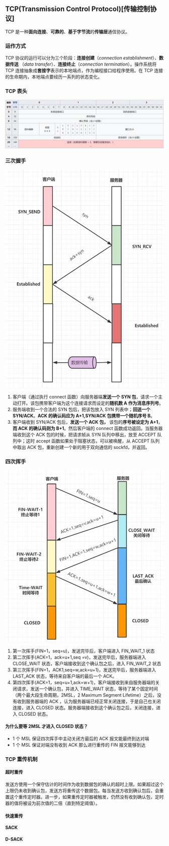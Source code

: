 ## TCP(Transmission Control Protocol)[传输控制协议]

TCP 是一种**面向连接**、**可靠的**、**基于字节流**的**传输层**通信协议。

### 运作方式

TCP 协议的运行可以分为三个阶段：**连接创建**（_connection establishment_）、**数据传送** （_data transfer_）、**连接终止**（_connection termination_）。操作系统将 TCP 连接抽象成**套接字**表示的本地端点，作为编程接口给程序使用。在 TCP 连接的生命期内，本地端点要经历一系列的状态变化。

### TCP 表头

![TCP表头](./images/TCP_header.png)

### 三次握手

![三次握手](./images/three-way_handshake.jpg)

1. 客户端（通过执行 connect 函数）向服务器端**发送一个 SYN 包**，请求一个主动打开。该包携带客户端为这个连接请求而设定的**随机数 A 作为消息序列号**。
2. 服务端收到一个合法的 SYN 包后，把该包放入 SYN 列表中；**回送一个 SYN/ACK**。**ACK 的确认码应为 A+1,SYN/ACK 包携带一个随机序号 B**。
3. 客户端收到 SYN/ACK 包后，**发送一个 ACK 包，** 该包的**序号被设定为 A+1**，**而 ACK 的确认码则为 B+1**。然后客户端的 connect 函数成功返回。当服务器端收到这个 ACK 包的时候，把请求帧从 SYN 队列中移出，放至 ACCEPT 队列中；这时 accept 函数如果处于阻塞状态，可以被唤醒，从 ACCEPT 队列中取出 ACK 包，重新创建一个新的用于双向通信的 sockfd，并返回。

### 四次挥手

![四次挥手](./images/four-way_handshake.jpg)

1. 第一次挥手(FIN=1，seq=u)，发送完毕后，客户端进入 FIN_WAIT_1 状态
2. 第二次挥手(ACK=1，ack=u+1,seq =v)，发送完毕后，服务器端进入 CLOSE_WAIT 状态，客户端接收到这个确认包之后，进入 FIN_WAIT_2 状态
3. 第三次挥手(FIN=1，ACK1,seq=w,ack=u+1)，发送完毕后，服务器端进入 LAST_ACK 状态，等待来自客户端的最后一个 ACK。
4. 第四次挥手(ACK=1，seq=u+1,ack=w+1)，客户端接收到来自服务器端的关闭请求，发送一个确认包，并进入 TIME_WAIT 状态，等待了某个固定时间（两个最大段生命周期，2MSL，2 Maximum Segment Lifetime）之后，没有收到服务器端的 ACK ，认为服务器端已经正常关闭连接，于是自己也关闭连接，进入 CLOSED 状态。服务器端接收到这个确认包之后，关闭连接，进入 CLOSED 状态。

#### 为什么要等 2MSL 才进入 CLOSED 状态？

- 1 个 MSL 保证四次挥手中主动关闭方最后的 ACK 报文能最终到达对端
- 1 个 MSL 保证对端没有收到 ACK 那么进行重传的 FIN 报文能够到达

### TCP 重传机制

#### 超时重传

发送方使用一个保守估计的时间作为收到数据包的确认的超时上限。如果超过这个上限仍未收到确认包，发送方将重传这个数据包。每当发送方收到确认包后，会重置这个重传定时器。进一步，如果重传定时器被触发，仍然没有收到确认包，定时器的值将被设为前次值的二倍（直到特定阈值）。

#### 快速重传

#### SACK

#### D-SACK
